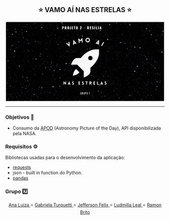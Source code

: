<h2 align="center">⭐️ VAMO AÍ NAS ESTRELAS ⭐️</h1> 

<p align="center">
  <img src="NASA_API.png">
</p>

***

### Objetivos 📖
* Consumo da [APOD](https://apod.nasa.gov/apod/astropix.html) (Astronomy Picture of the Day), API disponibilizada pela NASA.

### Requisitos ⚙️
Bibliotecas usadas para o desenvolvimento da aplicação:
* [requests](https://pypi.org/project/requests/)
* json - built in function do Python.
* [pandas](https://pandas.pydata.org/)

### Grupo 7️⃣ 
<p align="center">
  <a href="https://github.com/soaresana"> Ana Luiza </a> ⭐️
  <a href="https://github.com/turquetti"> Gabriela Turquetti </a> ⭐️
  <a href="https://github.com/Jeffersonfelixz"> Jefferson Felix </a> ⭐️
  <a href="https://github.com/LudmilaLeal"> Ludmilla Leal </a> ⭐️
  <a href="https://github.com/ramonbrito1995"> Ramon Brito</a>
</p>

